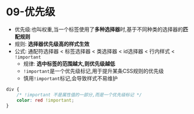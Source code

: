 # 09-优先级

- 优先级:也叫权重,当一个标签使用了**多种选择器**时,基于不同种类的选择器的**匹配规则**
- 规则: **选择器优先级高的样式生效**
- 公式: 通配符选择器 < 标签选择器 < 类选择器 < id选择器 < 行内样式 < `!important`
  - 规律: **选中标签的范围越大,则优先级越低**
  - `!important`是一个优先级标记,用于提升某条CSS规则的优先级
  - 慎用`!important`标记,会导致样式不易维护

```css
div {
    /* !important 不是属性值的一部分,而是一个优先级标记 */
    color: red !important;
}
```
